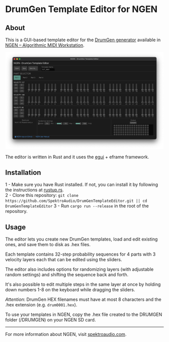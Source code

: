 # DrumGen Template Editor for NGEN

## About

This is a GUI-based template editor for the [DrumGen generator](https://ngen.spektroaudio.com/generators/#drumgen) available in [NGEN – Algorithmic MIDI Workstation](https://spektroaudio.com/ngen).

![](images/editor_screenshot.png)

The editor is written in Rust and it uses the [egui](https://egui.rs) + eframe framework.

## Installation

1 - Make sure you have Rust installed. If not, you can install it by following the instructions at [rustup.rs](https://rustup.rs).  
2 - Clone this repository: ```git clone https://github.com/SpektroAudio/DrumGenTemplateEditor.git || cd DrumGenTemplateEditor```
3 - Run `cargo run --release` in the root of the repository.  

## Usage

The editor lets you create new DrumGen templates, load and edit existing ones, and save them to disk as .hex files.

Each template contains 32-step probability sequences for 4 parts with 3 velocity layers each that can be edited using the sliders.  

The editor also includes options for randomizing layers (with adjustable random settings) and shifting the sequence back and forth.

It's also possible to edit multiple steps in the same layer at once by holding down numbers 1-8 on the keyboard while dragging the sliders.

*Attention*: DrumGen HEX filenames must have at most 8 characters and the .hex extension (e.g. `drum0001.hex`).

To use your templates in NGEN, copy the .hex file created to the DRUMGEN folder (/DRUMGEN) on your NGEN SD card.

---

For more information about NGEN, visit [spektroaudio.com](https://spektroaudio.com).